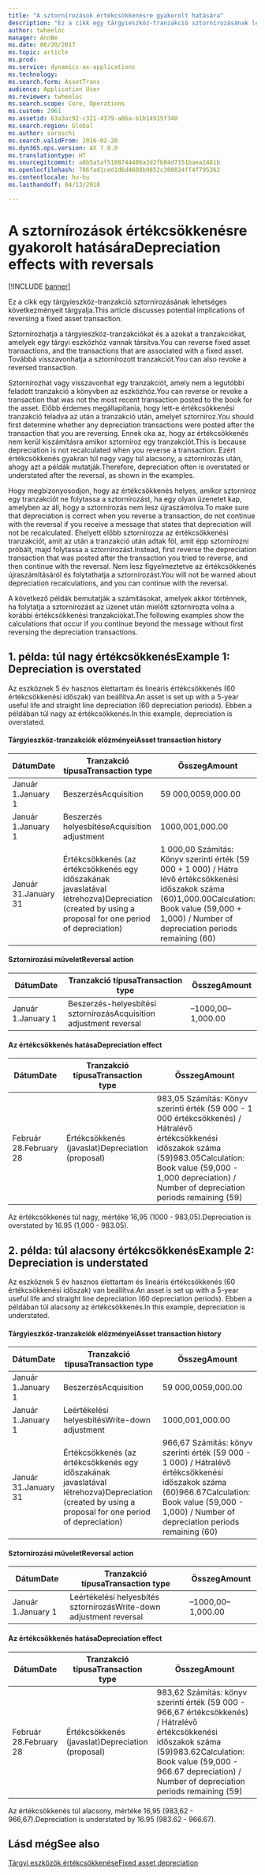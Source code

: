```yaml
---
title: "A sztornírozások értékcsökkenésre gyakorolt hatására"
description: "Ez a cikk egy tárgyieszköz-tranzakció sztornírozásának lehetséges következményeit tárgyalja."
author: twheeloc
manager: AnnBe
ms.date: 06/20/2017
ms.topic: article
ms.prod: 
ms.service: dynamics-ax-applications
ms.technology: 
ms.search.form: AssetTrans
audience: Application User
ms.reviewer: twheeloc
ms.search.scope: Core, Operations
ms.custom: 2961
ms.assetid: 63a3ac92-c321-4379-a86a-b1b14915f340
ms.search.region: Global
ms.author: saraschi
ms.search.validFrom: 2016-02-28
ms.dyn365.ops.version: AX 7.0.0
ms.translationtype: HT
ms.sourcegitcommit: a8b5a5af5108744406a3d2fb84d7151baea2481b
ms.openlocfilehash: 786fad1ced1d6d4608b9852c300824ff4f795362
ms.contentlocale: hu-hu
ms.lasthandoff: 04/13/2018

---
```


# <a name="depreciation-effects-with-reversals"></a><span data-ttu-id="5db86-103">A sztornírozások értékcsökkenésre gyakorolt hatására</span><span class="sxs-lookup"><span data-stu-id="5db86-103">Depreciation effects with reversals</span></span>

[!INCLUDE [banner](../includes/banner.md)]

<span data-ttu-id="5db86-104">Ez a cikk egy tárgyieszköz-tranzakció sztornírozásának lehetséges következményeit tárgyalja.</span><span class="sxs-lookup"><span data-stu-id="5db86-104">This article discusses potential implications of reversing a fixed asset transaction.</span></span> 

<span data-ttu-id="5db86-105">Sztornírozhatja a tárgyieszköz-tranzakciókat és a azokat a tranzakciókat, amelyek egy tárgyi eszközhöz vannak társítva.</span><span class="sxs-lookup"><span data-stu-id="5db86-105">You can reverse fixed asset transactions, and the transactions that are associated with a fixed asset.</span></span> <span data-ttu-id="5db86-106">Továbbá visszavonhatja a sztornírozott tranzakciót.</span><span class="sxs-lookup"><span data-stu-id="5db86-106">You can also revoke a reversed transaction.</span></span> 

<span data-ttu-id="5db86-107">Sztornírozhat vagy visszavonhat egy tranzakciót, amely nem a legutóbbi feladott tranzakció a könyvben az eszközhöz.</span><span class="sxs-lookup"><span data-stu-id="5db86-107">You can reverse or revoke a transaction that was not the most recent transaction posted to the book for the asset.</span></span> <span data-ttu-id="5db86-108">Előbb érdemes megállapítania, hogy lett-e értékcsökkenési tranzakció feladva az után a tranzakció után, amelyet sztorníroz.</span><span class="sxs-lookup"><span data-stu-id="5db86-108">You should first determine whether any depreciation transactions were posted after the transaction that you are reversing.</span></span> <span data-ttu-id="5db86-109">Ennek oka az, hogy az értékcsökkenés nem kerül kiszámításra amikor sztorníroz egy tranzakciót.</span><span class="sxs-lookup"><span data-stu-id="5db86-109">This is because depreciation is not recalculated when you reverse a transaction.</span></span> <span data-ttu-id="5db86-110">Ezért értékcsökkenés gyakran túl nagy vagy túl alacsony, a sztornírozás után, ahogy azt a példák mutatják.</span><span class="sxs-lookup"><span data-stu-id="5db86-110">Therefore, depreciation often is overstated or understated after the reversal, as shown in the examples.</span></span> 

<span data-ttu-id="5db86-111">Hogy megbizonyosodjon, hogy az értékcsökkenés helyes, amikor sztorníroz egy tranzakciót ne folytassa a sztornírozást, ha egy olyan üzenetet kap, amelyben az áll, hogy a sztornírozás nem lesz újraszámolva.</span><span class="sxs-lookup"><span data-stu-id="5db86-111">To make sure that depreciation is correct when you reverse a transaction, do not continue with the reversal if you receive a message that states that depreciation will not be recalculated.</span></span> <span data-ttu-id="5db86-112">Ehelyett előbb sztornírozza az értékcsökkenési tranzakciót, amit az után a tranzakció után adtak föl, amit épp sztornírozni próbált, majd folytassa a sztornírozást.</span><span class="sxs-lookup"><span data-stu-id="5db86-112">Instead, first reverse the depreciation transaction that was posted after the transaction you tried to reverse, and then continue with the reversal.</span></span> <span data-ttu-id="5db86-113">Nem lesz figyelmeztetve az értékcsökkenés újraszámításáról és folytathatja a sztornírozást.</span><span class="sxs-lookup"><span data-stu-id="5db86-113">You will not be warned about depreciation recalculations, and you can continue with the reversal.</span></span> 

<span data-ttu-id="5db86-114">A következő példák bemutatják a számításokat, amelyek akkor történnek, ha folytatja a sztornírozást az üzenet után mielőtt sztornírozta volna a korábbi értékcsökkenési tranzakciókat.</span><span class="sxs-lookup"><span data-stu-id="5db86-114">The following examples show the calculations that occur if you continue beyond the message without first reversing the depreciation transactions.</span></span>

## <a name="example-1-depreciation-is-overstated"></a><span data-ttu-id="5db86-115"> 1. példa: túl nagy értékcsökkenés</span><span class="sxs-lookup"><span data-stu-id="5db86-115">Example 1: Depreciation is overstated</span></span>
<span data-ttu-id="5db86-116">Az eszköznek 5 év hasznos élettartam és lineáris értékcsökkenés (60 értékcsökkenési időszak) van beállítva.</span><span class="sxs-lookup"><span data-stu-id="5db86-116">An asset is set up with a 5-year useful life and straight line depreciation (60 depreciation periods).</span></span> <span data-ttu-id="5db86-117">Ebben a példában túl nagy az értékcsökkenés.</span><span class="sxs-lookup"><span data-stu-id="5db86-117">In this example, depreciation is overstated.</span></span>
#### <a name="asset-transaction-history"></a><span data-ttu-id="5db86-118">Tárgyieszköz-tranzakciók előzményei</span><span class="sxs-lookup"><span data-stu-id="5db86-118">Asset transaction history</span></span>

| <span data-ttu-id="5db86-119">Dátum</span><span class="sxs-lookup"><span data-stu-id="5db86-119">Date</span></span>       | <span data-ttu-id="5db86-120">Tranzakció típusa</span><span class="sxs-lookup"><span data-stu-id="5db86-120">Transaction type</span></span>                                                          | <span data-ttu-id="5db86-121">Összeg</span><span class="sxs-lookup"><span data-stu-id="5db86-121">Amount</span></span>                                    |
|------------|---------------------------------------------------------------------------|-------------------------------------------|
| <span data-ttu-id="5db86-122">Január 1.</span><span class="sxs-lookup"><span data-stu-id="5db86-122">January 1</span></span>  | <span data-ttu-id="5db86-123">Beszerzés</span><span class="sxs-lookup"><span data-stu-id="5db86-123">Acquisition</span></span>                                                               | <span data-ttu-id="5db86-124">59 000,00</span><span class="sxs-lookup"><span data-stu-id="5db86-124">59,000.00</span></span>                                 |
| <span data-ttu-id="5db86-125">Január 1.</span><span class="sxs-lookup"><span data-stu-id="5db86-125">January 1</span></span>  | <span data-ttu-id="5db86-126">Beszerzés helyesbítése</span><span class="sxs-lookup"><span data-stu-id="5db86-126">Acquisition adjustment</span></span>                                                    | <span data-ttu-id="5db86-127">1000,00</span><span class="sxs-lookup"><span data-stu-id="5db86-127">1,000.00</span></span>                                  |
| <span data-ttu-id="5db86-128">Január 31.</span><span class="sxs-lookup"><span data-stu-id="5db86-128">January 31</span></span> | <span data-ttu-id="5db86-129">Értékcsökkenés (az értékcsökkenés egy időszakának javaslatával létrehozva)</span><span class="sxs-lookup"><span data-stu-id="5db86-129">Depreciation (created by using a proposal for one period of depreciation)</span></span> | <span data-ttu-id="5db86-130">1 000,00 Számítás: Könyv szerinti érték (59 000 + 1 000) / Hátra lévő értékcsökkenési időszakok száma (60)</span><span class="sxs-lookup"><span data-stu-id="5db86-130">1,000.00Calculation: Book value (59,000 + 1,000) / Number of depreciation periods remaining (60)</span></span> |

#### <a name="reversal-action"></a><span data-ttu-id="5db86-131">Sztornírozási művelet</span><span class="sxs-lookup"><span data-stu-id="5db86-131">Reversal action</span></span>

| <span data-ttu-id="5db86-132">Dátum</span><span class="sxs-lookup"><span data-stu-id="5db86-132">Date</span></span>      | <span data-ttu-id="5db86-133">Tranzakció típusa</span><span class="sxs-lookup"><span data-stu-id="5db86-133">Transaction type</span></span>                | <span data-ttu-id="5db86-134">Összeg</span><span class="sxs-lookup"><span data-stu-id="5db86-134">Amount</span></span>    |
|-----------|---------------------------------|-----------|
| <span data-ttu-id="5db86-135">Január 1.</span><span class="sxs-lookup"><span data-stu-id="5db86-135">January 1</span></span> | <span data-ttu-id="5db86-136">Beszerzés-helyesbítési sztornírozás</span><span class="sxs-lookup"><span data-stu-id="5db86-136">Acquisition adjustment reversal</span></span> | <span data-ttu-id="5db86-137">–1000,00</span><span class="sxs-lookup"><span data-stu-id="5db86-137">–1,000.00</span></span> |

#### <a name="depreciation-effect"></a><span data-ttu-id="5db86-138">Az értékcsökkenés hatása</span><span class="sxs-lookup"><span data-stu-id="5db86-138">Depreciation effect</span></span>

| <span data-ttu-id="5db86-139">Dátum</span><span class="sxs-lookup"><span data-stu-id="5db86-139">Date</span></span>        | <span data-ttu-id="5db86-140">Tranzakció típusa</span><span class="sxs-lookup"><span data-stu-id="5db86-140">Transaction type</span></span>        | <span data-ttu-id="5db86-141">Összeg</span><span class="sxs-lookup"><span data-stu-id="5db86-141">Amount</span></span>                                                                                |
|-------------|-------------------------|---------------------------------------------------------------------------------------|
| <span data-ttu-id="5db86-142">Február 28.</span><span class="sxs-lookup"><span data-stu-id="5db86-142">February 28</span></span> | <span data-ttu-id="5db86-143">Értékcsökkenés (javaslat)</span><span class="sxs-lookup"><span data-stu-id="5db86-143">Depreciation (proposal)</span></span> | <span data-ttu-id="5db86-144">983,05 Számítás: Könyv szerinti érték (59 000 - 1 000 értékcsökkenés) / Hátralévő értékcsökkenési időszakok száma (59)</span><span class="sxs-lookup"><span data-stu-id="5db86-144">983.05Calculation: Book value (59,000 - 1,000 depreciation) / Number of depreciation periods remaining (59)</span></span> |

<span data-ttu-id="5db86-145">Az értékcsökkenés túl nagy, mértéke 16,95 (1000 - 983,05).</span><span class="sxs-lookup"><span data-stu-id="5db86-145">Depreciation is overstated by 16.95 (1,000 - 983.05).</span></span>

## <a name="example-2-depreciation-is-understated"></a><span data-ttu-id="5db86-146"> 2. példa: túl alacsony értékcsökkenés</span><span class="sxs-lookup"><span data-stu-id="5db86-146">Example 2: Depreciation is understated</span></span>
<span data-ttu-id="5db86-147">Az eszköznek 5 év hasznos élettartam és lineáris értékcsökkenés (60 értékcsökkenési időszak) van beállítva.</span><span class="sxs-lookup"><span data-stu-id="5db86-147">An asset is set up with a 5-year useful life and straight line depreciation (60 depreciation periods).</span></span> <span data-ttu-id="5db86-148">Ebben a példában túl alacsony az értékcsökkenés.</span><span class="sxs-lookup"><span data-stu-id="5db86-148">In this example, depreciation is understated.</span></span>
#### <a name="asset-transaction-history"></a><span data-ttu-id="5db86-149">Tárgyieszköz-tranzakciók előzményei</span><span class="sxs-lookup"><span data-stu-id="5db86-149">Asset transaction history</span></span>

| <span data-ttu-id="5db86-150">Dátum</span><span class="sxs-lookup"><span data-stu-id="5db86-150">Date</span></span>       | <span data-ttu-id="5db86-151">Tranzakció típusa</span><span class="sxs-lookup"><span data-stu-id="5db86-151">Transaction type</span></span>                                                          | <span data-ttu-id="5db86-152">Összeg</span><span class="sxs-lookup"><span data-stu-id="5db86-152">Amount</span></span>                                      |
|------------|---------------------------------------------------------------------------|---------------------------------------------|
| <span data-ttu-id="5db86-153">Január 1.</span><span class="sxs-lookup"><span data-stu-id="5db86-153">January 1</span></span>  | <span data-ttu-id="5db86-154">Beszerzés</span><span class="sxs-lookup"><span data-stu-id="5db86-154">Acquisition</span></span>                                                               | <span data-ttu-id="5db86-155">59 000,00</span><span class="sxs-lookup"><span data-stu-id="5db86-155">59,000.00</span></span>                                   |
| <span data-ttu-id="5db86-156">Január 1.</span><span class="sxs-lookup"><span data-stu-id="5db86-156">January 1</span></span>  | <span data-ttu-id="5db86-157">Leértékelési helyesbítés</span><span class="sxs-lookup"><span data-stu-id="5db86-157">Write-down adjustment</span></span>                                                     | <span data-ttu-id="5db86-158">1000,00</span><span class="sxs-lookup"><span data-stu-id="5db86-158">1,000.00</span></span>                                    |
| <span data-ttu-id="5db86-159">Január 31.</span><span class="sxs-lookup"><span data-stu-id="5db86-159">January 31</span></span> | <span data-ttu-id="5db86-160">Értékcsökkenés (az értékcsökkenés egy időszakának javaslatával létrehozva)</span><span class="sxs-lookup"><span data-stu-id="5db86-160">Depreciation (created by using a proposal for one period of depreciation)</span></span> | <span data-ttu-id="5db86-161">966,67 Számítás: könyv szerinti érték (59 000 - 1 000) / Hátralévő értékcsökkenési időszakok száma (60)</span><span class="sxs-lookup"><span data-stu-id="5db86-161">966.67Calculation: Book value (59,000 - 1,000) / Number of depreciation periods remaining (60)</span></span> |

#### <a name="reversal-action"></a><span data-ttu-id="5db86-162">Sztornírozási művelet</span><span class="sxs-lookup"><span data-stu-id="5db86-162">Reversal action</span></span>

| <span data-ttu-id="5db86-163">Dátum</span><span class="sxs-lookup"><span data-stu-id="5db86-163">Date</span></span>      | <span data-ttu-id="5db86-164">Tranzakció típusa</span><span class="sxs-lookup"><span data-stu-id="5db86-164">Transaction type</span></span>               | <span data-ttu-id="5db86-165">Összeg</span><span class="sxs-lookup"><span data-stu-id="5db86-165">Amount</span></span>    |
|-----------|--------------------------------|-----------|
| <span data-ttu-id="5db86-166">Január 1.</span><span class="sxs-lookup"><span data-stu-id="5db86-166">January 1</span></span> | <span data-ttu-id="5db86-167">Leértékelési helyesbítés sztornírozás</span><span class="sxs-lookup"><span data-stu-id="5db86-167">Write-down adjustment reversal</span></span> | <span data-ttu-id="5db86-168">–1000,00</span><span class="sxs-lookup"><span data-stu-id="5db86-168">–1,000.00</span></span> |

#### <a name="depreciation-effect"></a><span data-ttu-id="5db86-169">Az értékcsökkenés hatása</span><span class="sxs-lookup"><span data-stu-id="5db86-169">Depreciation effect</span></span>

| <span data-ttu-id="5db86-170">Dátum</span><span class="sxs-lookup"><span data-stu-id="5db86-170">Date</span></span>        | <span data-ttu-id="5db86-171">Tranzakció típusa</span><span class="sxs-lookup"><span data-stu-id="5db86-171">Transaction type</span></span>        | <span data-ttu-id="5db86-172">Összeg</span><span class="sxs-lookup"><span data-stu-id="5db86-172">Amount</span></span>                                                                                       |
|-------------|-------------------------|----------------------------------------------------------------------------------------------|
| <span data-ttu-id="5db86-173">Február 28.</span><span class="sxs-lookup"><span data-stu-id="5db86-173">February 28</span></span> | <span data-ttu-id="5db86-174">Értékcsökkenés (javaslat)</span><span class="sxs-lookup"><span data-stu-id="5db86-174">Depreciation (proposal)</span></span> | <span data-ttu-id="5db86-175">983,62 Számítás: könyv szerinti érték (59 000 - 966,67 értékcsökkenés) / Hátralévő értékcsökkenési időszakok száma (59)</span><span class="sxs-lookup"><span data-stu-id="5db86-175">983.62Calculation: Book value (59,000 - 966.67 depreciation) / Number of depreciation periods remaining (59)</span></span> |

<span data-ttu-id="5db86-176">Az értékcsökkenés túl alacsony, mértéke 16,95 (983,62 - 966,67).</span><span class="sxs-lookup"><span data-stu-id="5db86-176">Depreciation is understated by 16.95 (983.62 - 966.67).</span></span>



<a name="see-also"></a><span data-ttu-id="5db86-177">Lásd még</span><span class="sxs-lookup"><span data-stu-id="5db86-177">See also</span></span>
--------

[<span data-ttu-id="5db86-178">Tárgyi eszközök értékcsökkenése</span><span class="sxs-lookup"><span data-stu-id="5db86-178">Fixed asset depreciation</span></span>](fixed-asset-depreciation.md)





